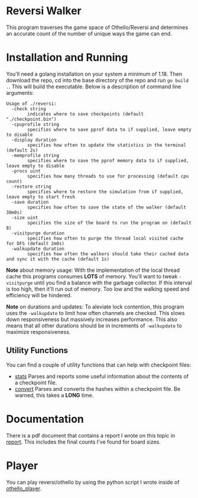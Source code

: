 # Reversi Walker
This program traverses the game space of Othello/Reversi and determines an accurate count of the number of unique ways the game can end.

# Installation and Running
You'll need a golang installation on your system a minimum of 1.18. Then download the repo, cd into the base directory of the repo and run `go build .`. This will build the executable. Below is a description of command line arguments:

```
Usage of ./reversi:
  -check string
        indicates where to save checkpoints (default "./checkpoint.bin")
  -cpuprofile string
        specifies where to save pprof data to if supplied, leave empty to disable
  -display duration
        specifies how often to update the statistics in the terminal (default 2s)
  -memprofile string
        specifies where to save the pprof memory data to if supplied, leave empty to disable
  -procs uint
        specifies how many threads to use for processing (default cpu count)
  -restore string
        specifies where to restore the simulation from if supplied, leave empty to start fresh
  -save duration
        specifies how often to save the state of the walker (default 30m0s)
  -size uint
        specifies the size of the board to run the program on (default 8)
  -visitpurge duration
        specifies how often to purge the thread local visited cache for DFS (default 2m0s)
  -walkupdate duration
        specifies how often the walkers should take their cached data and sync it with the cache (default 1s)
```

**Note** about memory usage: With the implementation of the local thread cache this programs consumes **LOTS** of memory.
You'll want to tweak `-visitpurge` until you find a balance with the garbage collector. If this interval is too high, then it'll run out of memory.
Too low and the walking speed and efficiency will be hindered.

**Note** on durations and updates: To aleviate lock contention, this program uses the `-walkupdate` to limit how often channels are checked.
This slows down responsiveness but massively increases performance. This also means that all other durations should be in increments of `-walkupdate`
to maximize responsiveness.

## Utility Functions

You can find a couple of utility functions that can help with checkpoint files:

- [stats](./cmd/checkpoint-stats/) Parses and reports some useful information about the contents of a checkpoint file.
- [convert](./cmd/checkpoint-convert/) Parses and converts the hashes within a checkpoint file. Be warned, this takes a **LONG** time.

# Documentation
There is a pdf document that contains a report I wrote on this topic in [report](./report). This includes the final counts I've found for board sizes.

# Player
You can play reversi/othello by using the python script I wrote inside of [othello_player](./othello_player).
